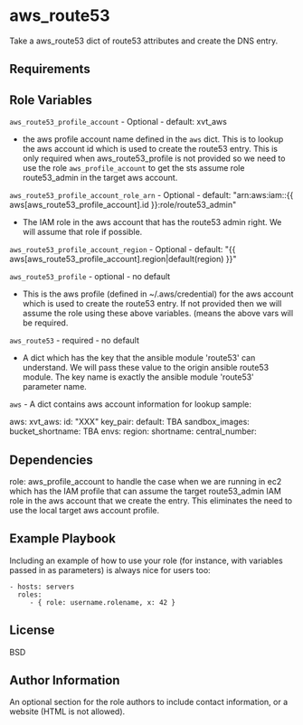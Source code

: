 aws_route53
=========

Take a aws_route53 dict of route53 attributes and create the DNS entry.

Requirements
------------


Role Variables
--------------

`aws_route53_profile_account` - Optional - default: xvt_aws
 - the aws profile account name defined in the `aws` dict. This is to lookup
   the aws account id which is used to create the route53 entry. This is only
   required when aws_route53_profile is not provided so we need to use the role
   `aws_profile_account` to get the sts assume role route53_admin in the target
   aws account.

`aws_route53_profile_account_role_arn` - Optional - default: "arn:aws:iam::{{
   aws[aws_route53_profile_account].id }}:role/route53_admin"
 - The IAM role in the aws account that has the route53 admin right. We will
 assume that role if possible.

`aws_route53_profile_account_region` - Optional - default: "{{
   aws[aws_route53_profile_account].region|default(region) }}"

`aws_route53_profile` - optional - no default
 - This is the aws profile (defined in ~/.aws/credential) for the aws account
   which is used to create the route53 entry. If not provided then we will
   assume the role using these above variables. (means the above vars will be required.

`aws_route53` - required - no default
 - A dict which has the key that the ansible module 'route53' can understand.
   We will pass these value to the origin ansible route53 module.
   The key name is exactly the ansible module 'route53' parameter name.

`aws` - A dict contains aws account information for lookup
  sample:

  aws:
    xvt_aws:
      id: "XXX"
      key_pair:
        default: TBA
      sandbox_images:
      bucket_shortname: TBA
      envs:
      region:
      shortname:
      central_number:

Dependencies
------------

role: aws_profile_account
      to handle the case when we are running in ec2 which has the IAM profile
      that can assume the target route53_admin IAM role in the aws account that
      we create the entry.
      This eliminates the need to use the local target aws account profile.

Example Playbook
----------------

Including an example of how to use your role (for instance, with variables passed in as parameters) is always nice for users too:

    - hosts: servers
      roles:
         - { role: username.rolename, x: 42 }

License
-------

BSD

Author Information
------------------

An optional section for the role authors to include contact information, or a website (HTML is not allowed).
